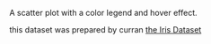 A scatter plot with a color legend and hover effect.

this dataset was prepared by curran [the Iris Dataset](https://gist.github.com/curran/a08a1080b88344b0c8a7)
